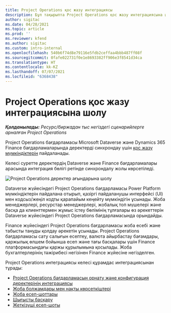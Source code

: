 ```yaml
---
title: Project Operations қос жазу интеграциясы
description: Бұл тақырыпта Project Operations қос жазу интеграциясына шолу ұсынылады.
author: sigitac
ms.date: 04/28/2021
ms.topic: article
ms.prod: ''
ms.reviewer: kfend
ms.author: sigitac
ms.custom: intro-internal
ms.openlocfilehash: 540b6f74d8e79116e5fdb2ceffaa4bbb487ff08f
ms.sourcegitcommit: 0fafe022731f0e1e8693382ff906e3f8541d34ca
ms.translationtype: HT
ms.contentlocale: kk-KZ
ms.lasthandoff: 07/07/2021
ms.locfileid: "6368438"
---
```

# <a name="project-operations-dual-write-integration-overview"></a>Project Operations қос жазу интеграциясына шолу

_**Қолданылады:** Ресурс/биржадан тыс негіздегі сценарийлерге арналған Project Operations_

Project Operations бағдарламасы Microsoft Dataverse және Dynamics 365 Finance бағдарламаларында деректерді синхрондау үшін [қос жазу мүмкіндіктерін](/dynamics365/fin-ops-core/dev-itpro/data-entities/dual-write/dual-write-home-page) пайдаланады.

Келесі суретте деректердің Dataverse және Finance бағдарламалары арасында интеграция бөлігі ретінде синхрондалу жолы көрсетіледі.

![Project Operations деректер ағындарына шолу](./media/ProjectOperationsFlows.jpg)

Dataverse жүйесіндегі Project Operations бағдарламасы Power Platform мүмкіндіктерін пайдалана отырып, қазіргі пайдаланушы интерфейсі (UI) мен кодсыз/жеңіл кодты қарапайым кеңейту мүмкіндігін ұсынады. Жоба менеджерлері, ресурстар менеджерлері, жобалық топ мүшелері және басқа да клиенттермен жұмыс істеу бөлімінің тұлғалары өз әрекеттерін Dataverse жүйесіндегі Project Operations бағдарламасында орындайды.

Finance жүйесіндегі Project Operations бағдарламасы жоба есебі және табысты тануды қолдау әрекетін ұсынады. Project Operations бағдарламасы сату салығын есептеу, валюта айырбастау бағамдары, қаржылық өлшем бойынша есеп және тағы басқалары үшін Finance платформасындағы қаржы құрылымына қосылады. Жоба бухгалтерлерінің тәжірибесі негізінен Finance жүйесіне негізделген.

Project Operations интеграциясы келесі құрамдас интеграциясынан тұрады:


- [Project Operations бағдарламасын орнату және конфигурация деректерінің интеграциясы](resource-dual-write-setup-integration.md) 
- [Жоба болжамдары мен нақты көрсеткіштері](resource-dual-write-estimates-actuals.md)
- [Жоба есеп-шоттары](resource-dual-write-project-invoice.md)
- [Шығысты басқару](resource-dual-write-expense.md)
- [Жеткізуші есеп-шоты](resource-dual-write-vendor-invoice.md)
